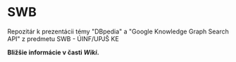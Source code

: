 # SWB
Repozitár k prezentácii témy "DBpedia" a "Google Knowledge Graph Search API" z predmetu SWB - ÚINF/UPJŠ KE

**Bližšie informácie v časti *Wiki*.**
